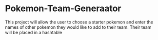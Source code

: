 # Pokemon-Team-Generaator
This project will allow the user to choose a starter pokemon and enter the names of other pokemon they would like to add to their team. Their team will be placed in a hashtable
